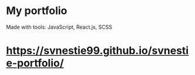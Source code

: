 # My portfolio

Made with tools: JavaScript, React.js, SCSS


# https://svnestie99.github.io/svnestie-portfolio/
